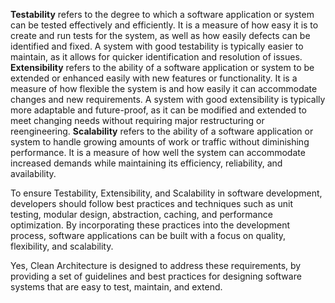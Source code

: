 **Testability** refers to the degree to which a software application or system can be tested effectively and efficiently. It is a measure of how easy it is to create and run tests for the system, as well as how easily defects can be identified and fixed. A system with good testability is typically easier to maintain, as it allows for quicker identification and resolution of issues.
**Extensibility** refers to the ability of a software application or system to be extended or enhanced easily with new features or functionality. It is a measure of how flexible the system is and how easily it can accommodate changes and new requirements. A system with good extensibility is typically more adaptable and future-proof, as it can be modified and extended to meet changing needs without requiring major restructuring or reengineering.
**Scalability** refers to the ability of a software application or system to handle growing amounts of work or traffic without diminishing performance. It is a measure of how well the system can accommodate increased demands while maintaining its efficiency, reliability, and availability.

To ensure Testability, Extensibility, and Scalability in software development, developers should follow best practices and techniques such as unit testing, modular design, abstraction, caching, and performance optimization. By incorporating these practices into the development process, software applications can be built with a focus on quality, flexibility, and scalability.

Yes, Clean Architecture is designed to address these requirements, by providing a set of guidelines and best practices for designing software systems that are easy to test, maintain, and extend.